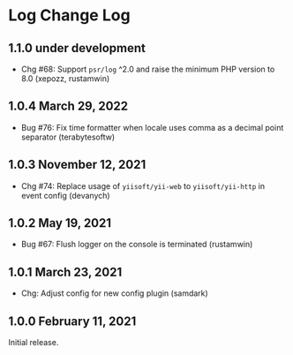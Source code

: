# Log Change Log

## 1.1.0 under development

- Chg #68: Support `psr/log` ^2.0 and raise the minimum PHP version to 8.0 (xepozz, rustamwin)

## 1.0.4 March 29, 2022

- Bug #76: Fix time formatter when locale uses comma as a decimal point separator (terabytesoftw)

## 1.0.3 November 12, 2021

- Chg #74: Replace usage of `yiisoft/yii-web` to `yiisoft/yii-http` in event config (devanych)

## 1.0.2 May 19, 2021

- Bug #67: Flush logger on the console is terminated (rustamwin)

## 1.0.1 March 23, 2021

- Chg: Adjust config for new config plugin (samdark)

## 1.0.0 February 11, 2021

Initial release.

